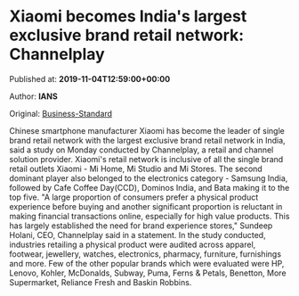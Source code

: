 
# Xiaomi becomes India's largest exclusive brand retail network: Channelplay

Published at: **2019-11-04T12:59:00+00:00**

Author: **IANS**

Original: [Business-Standard](https://www.business-standard.com/article/companies/xiaomi-becomes-india-s-largest-exclusive-brand-retail-network-channelplay-119110400753_1.html)

Chinese smartphone manufacturer Xiaomi has become the leader of single brand retail network with the largest exclusive brand retail network in India, said a study on Monday conducted by Channelplay, a retail and channel solution provider.
Xiaomi's retail network is inclusive of all the single brand retail outlets Xiaomi - Mi Home, Mi Studio and Mi Stores. The second dominant player also belonged to the electronics category - Samsung India, followed by Cafe Coffee Day(CCD), Dominos India, and Bata making it to the top five.
"A large proportion of consumers prefer a physical product experience before buying and another significant proportion is reluctant in making financial transactions online, especially for high value products. This has largely established the need for brand experience stores," Sundeep Holani, CEO, Channelplay said in a statement.
In the study conducted, industries retailing a physical product were audited across apparel, footwear, jewellery, watches, electronics, pharmacy, furniture, furnishings and more.
Few of the other popular brands which were evaluated were HP, Lenovo, Kohler, McDonalds, Subway, Puma, Ferns & Petals, Benetton, More Supermarket, Reliance Fresh and Baskin Robbins.
